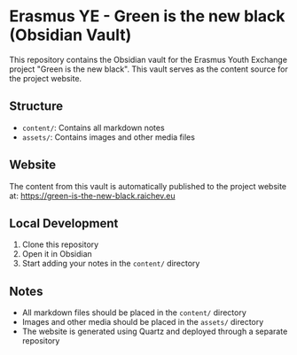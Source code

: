 # Erasmus YE - Green is the new black (Obsidian Vault)

This repository contains the Obsidian vault for the Erasmus Youth Exchange project "Green is the new black". This vault serves as the content source for the project website.

## Structure

- `content/`: Contains all markdown notes
- `assets/`: Contains images and other media files

## Website

The content from this vault is automatically published to the project website at: https://green-is-the-new-black.raichev.eu

## Local Development

1. Clone this repository
2. Open it in Obsidian
3. Start adding your notes in the `content/` directory

## Notes

- All markdown files should be placed in the `content/` directory
- Images and other media should be placed in the `assets/` directory
- The website is generated using Quartz and deployed through a separate repository 
